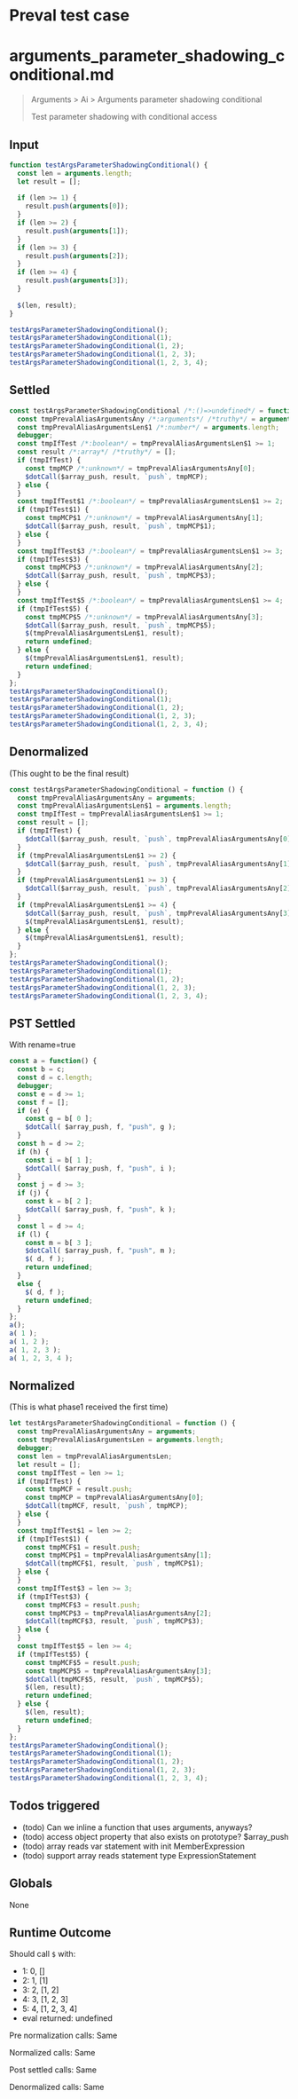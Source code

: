 # Preval test case

# arguments_parameter_shadowing_conditional.md

> Arguments > Ai > Arguments parameter shadowing conditional
>
> Test parameter shadowing with conditional access

## Input

`````js filename=intro
function testArgsParameterShadowingConditional() {
  const len = arguments.length;
  let result = [];
  
  if (len >= 1) {
    result.push(arguments[0]);
  }
  if (len >= 2) {
    result.push(arguments[1]);
  }
  if (len >= 3) {
    result.push(arguments[2]);
  }
  if (len >= 4) {
    result.push(arguments[3]);
  }
  
  $(len, result);
}

testArgsParameterShadowingConditional();
testArgsParameterShadowingConditional(1);
testArgsParameterShadowingConditional(1, 2);
testArgsParameterShadowingConditional(1, 2, 3);
testArgsParameterShadowingConditional(1, 2, 3, 4);
`````


## Settled


`````js filename=intro
const testArgsParameterShadowingConditional /*:()=>undefined*/ = function (/*uses arguments*/) {
  const tmpPrevalAliasArgumentsAny /*:arguments*/ /*truthy*/ = arguments;
  const tmpPrevalAliasArgumentsLen$1 /*:number*/ = arguments.length;
  debugger;
  const tmpIfTest /*:boolean*/ = tmpPrevalAliasArgumentsLen$1 >= 1;
  const result /*:array*/ /*truthy*/ = [];
  if (tmpIfTest) {
    const tmpMCP /*:unknown*/ = tmpPrevalAliasArgumentsAny[0];
    $dotCall($array_push, result, `push`, tmpMCP);
  } else {
  }
  const tmpIfTest$1 /*:boolean*/ = tmpPrevalAliasArgumentsLen$1 >= 2;
  if (tmpIfTest$1) {
    const tmpMCP$1 /*:unknown*/ = tmpPrevalAliasArgumentsAny[1];
    $dotCall($array_push, result, `push`, tmpMCP$1);
  } else {
  }
  const tmpIfTest$3 /*:boolean*/ = tmpPrevalAliasArgumentsLen$1 >= 3;
  if (tmpIfTest$3) {
    const tmpMCP$3 /*:unknown*/ = tmpPrevalAliasArgumentsAny[2];
    $dotCall($array_push, result, `push`, tmpMCP$3);
  } else {
  }
  const tmpIfTest$5 /*:boolean*/ = tmpPrevalAliasArgumentsLen$1 >= 4;
  if (tmpIfTest$5) {
    const tmpMCP$5 /*:unknown*/ = tmpPrevalAliasArgumentsAny[3];
    $dotCall($array_push, result, `push`, tmpMCP$5);
    $(tmpPrevalAliasArgumentsLen$1, result);
    return undefined;
  } else {
    $(tmpPrevalAliasArgumentsLen$1, result);
    return undefined;
  }
};
testArgsParameterShadowingConditional();
testArgsParameterShadowingConditional(1);
testArgsParameterShadowingConditional(1, 2);
testArgsParameterShadowingConditional(1, 2, 3);
testArgsParameterShadowingConditional(1, 2, 3, 4);
`````


## Denormalized
(This ought to be the final result)

`````js filename=intro
const testArgsParameterShadowingConditional = function () {
  const tmpPrevalAliasArgumentsAny = arguments;
  const tmpPrevalAliasArgumentsLen$1 = arguments.length;
  const tmpIfTest = tmpPrevalAliasArgumentsLen$1 >= 1;
  const result = [];
  if (tmpIfTest) {
    $dotCall($array_push, result, `push`, tmpPrevalAliasArgumentsAny[0]);
  }
  if (tmpPrevalAliasArgumentsLen$1 >= 2) {
    $dotCall($array_push, result, `push`, tmpPrevalAliasArgumentsAny[1]);
  }
  if (tmpPrevalAliasArgumentsLen$1 >= 3) {
    $dotCall($array_push, result, `push`, tmpPrevalAliasArgumentsAny[2]);
  }
  if (tmpPrevalAliasArgumentsLen$1 >= 4) {
    $dotCall($array_push, result, `push`, tmpPrevalAliasArgumentsAny[3]);
    $(tmpPrevalAliasArgumentsLen$1, result);
  } else {
    $(tmpPrevalAliasArgumentsLen$1, result);
  }
};
testArgsParameterShadowingConditional();
testArgsParameterShadowingConditional(1);
testArgsParameterShadowingConditional(1, 2);
testArgsParameterShadowingConditional(1, 2, 3);
testArgsParameterShadowingConditional(1, 2, 3, 4);
`````


## PST Settled
With rename=true

`````js filename=intro
const a = function() {
  const b = c;
  const d = c.length;
  debugger;
  const e = d >= 1;
  const f = [];
  if (e) {
    const g = b[ 0 ];
    $dotCall( $array_push, f, "push", g );
  }
  const h = d >= 2;
  if (h) {
    const i = b[ 1 ];
    $dotCall( $array_push, f, "push", i );
  }
  const j = d >= 3;
  if (j) {
    const k = b[ 2 ];
    $dotCall( $array_push, f, "push", k );
  }
  const l = d >= 4;
  if (l) {
    const m = b[ 3 ];
    $dotCall( $array_push, f, "push", m );
    $( d, f );
    return undefined;
  }
  else {
    $( d, f );
    return undefined;
  }
};
a();
a( 1 );
a( 1, 2 );
a( 1, 2, 3 );
a( 1, 2, 3, 4 );
`````


## Normalized
(This is what phase1 received the first time)

`````js filename=intro
let testArgsParameterShadowingConditional = function () {
  const tmpPrevalAliasArgumentsAny = arguments;
  const tmpPrevalAliasArgumentsLen = arguments.length;
  debugger;
  const len = tmpPrevalAliasArgumentsLen;
  let result = [];
  const tmpIfTest = len >= 1;
  if (tmpIfTest) {
    const tmpMCF = result.push;
    const tmpMCP = tmpPrevalAliasArgumentsAny[0];
    $dotCall(tmpMCF, result, `push`, tmpMCP);
  } else {
  }
  const tmpIfTest$1 = len >= 2;
  if (tmpIfTest$1) {
    const tmpMCF$1 = result.push;
    const tmpMCP$1 = tmpPrevalAliasArgumentsAny[1];
    $dotCall(tmpMCF$1, result, `push`, tmpMCP$1);
  } else {
  }
  const tmpIfTest$3 = len >= 3;
  if (tmpIfTest$3) {
    const tmpMCF$3 = result.push;
    const tmpMCP$3 = tmpPrevalAliasArgumentsAny[2];
    $dotCall(tmpMCF$3, result, `push`, tmpMCP$3);
  } else {
  }
  const tmpIfTest$5 = len >= 4;
  if (tmpIfTest$5) {
    const tmpMCF$5 = result.push;
    const tmpMCP$5 = tmpPrevalAliasArgumentsAny[3];
    $dotCall(tmpMCF$5, result, `push`, tmpMCP$5);
    $(len, result);
    return undefined;
  } else {
    $(len, result);
    return undefined;
  }
};
testArgsParameterShadowingConditional();
testArgsParameterShadowingConditional(1);
testArgsParameterShadowingConditional(1, 2);
testArgsParameterShadowingConditional(1, 2, 3);
testArgsParameterShadowingConditional(1, 2, 3, 4);
`````


## Todos triggered


- (todo) Can we inline a function that uses arguments, anyways?
- (todo) access object property that also exists on prototype? $array_push
- (todo) array reads var statement with init MemberExpression
- (todo) support array reads statement type ExpressionStatement


## Globals


None


## Runtime Outcome


Should call `$` with:
 - 1: 0, []
 - 2: 1, [1]
 - 3: 2, [1, 2]
 - 4: 3, [1, 2, 3]
 - 5: 4, [1, 2, 3, 4]
 - eval returned: undefined

Pre normalization calls: Same

Normalized calls: Same

Post settled calls: Same

Denormalized calls: Same
